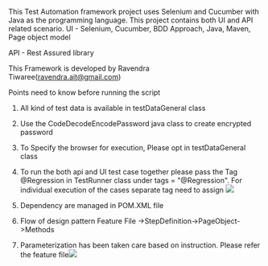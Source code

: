 This Test Automation framework project uses Selenium and Cucumber with Java as the programming language. This project contains both UI and API related scenario. 
UI - Selenium, Cucumber, BDD Approach, Java, Maven, Page object model

API - Rest Assured library

This Framework is developed by Ravendra Tiwaree(ravendra.ait@gmail.com)

Points need to know before running the script
1. All kind of test data is available in testDataGeneral class
2. Use the CodeDecodeEncodePassword java class to create encrypted password
3. To Specify the browser for execution, Please opt in testDataGeneral class
4. To run the both api and UI test case together please pass the Tag @Regression in TestRunner class under tags = "@Regression". For individual execution of the cases separate tag need to assign
![](D:\TestRunner.jpg)


5. Dependency are managed in POM.XML file
6. Flow of design pattern Feature File ->StepDefinition->PageObject->Methods
7. Parameterization has been taken care based on instruction. Please refer the feature file![](D:\FeatureFile_MailOnline.jpg)